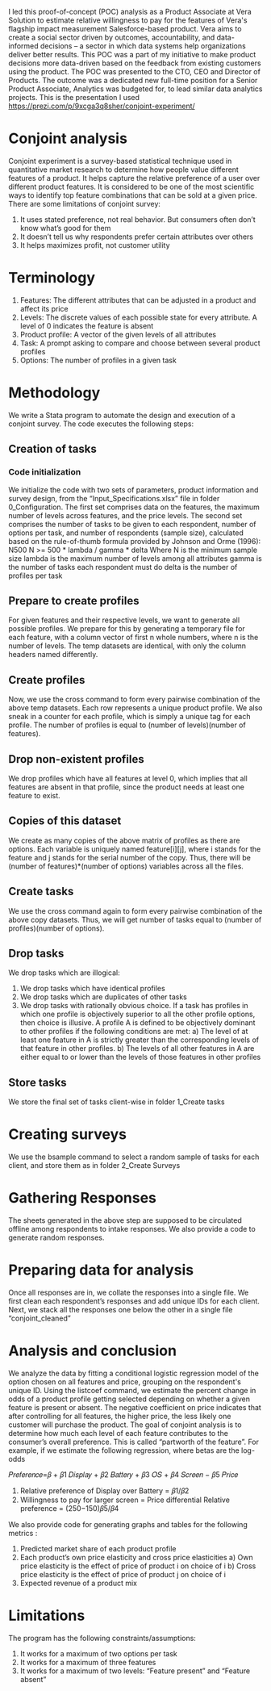 I led this proof-of-concept (POC) analysis as a Product Associate at Vera Solution to estimate relative willingness to pay for the features of Vera's flagship impact measurement Salesforce-based product. Vera aims to create a social sector driven by outcomes, accountability, and data-informed decisions – a sector in which data systems help organizations deliver better results. This POC was a part of my initiative to make product decisions more data-driven based on the feedback from existing customers using the product. The POC was presented to the CTO, CEO and Director of Products. The outcome was a dedicated new full-time position for a Senior Product Associate, Analytics was budgeted for, to lead similar data analytics projects. This is the presentation I used https://prezi.com/p/9xcga3q8sher/conjoint-experiment/

# Conjoint analysis
Conjoint experiment is a survey-based statistical technique used in quantitative market research to determine how people value different features of a product. It helps capture the relative preference of a user over different product features. It is considered to be one of the most scientific ways to identify top feature combinations that can be sold at a given price. There are some limitations of conjoint survey:
1. It uses stated preference, not real behavior. But consumers often don’t know what’s good for them
2. It doesn’t tell us why respondents prefer certain attributes over others
3. It helps maximizes profit, not customer utility
# Terminology
1. Features: The different attributes that can be adjusted in a product and  affect its price
2. Levels: The discrete values of each possible state for every attribute. A level of 0 indicates the feature is absent
3. Product profile: A vector of the given levels of all attributes
4. Task: A prompt asking to compare and choose between several product profiles
5. Options: The number of profiles in a given task
# Methodology
We write a Stata program to automate the design and execution of a conjoint survey. The code executes the following steps:
## Creation of tasks
### Code initialization
We initialize the code with two sets of parameters, product information and survey design, from the “Input_Specifications.xlsx” file in folder 0_Configuration. 
The first set comprises data on the features, the maximum number of levels across features, and the price levels. The second set comprises the number of tasks to be 
given to each respondent, number of options per task, and number of respondents (sample size), calculated based on the rule-of-thumb formula provided by Johnson and Orme (1996):
N500
N >= 500 * lambda / gamma * delta
Where
N is the minimum sample size
lambda is the maximum number of levels among all attributes
gamma is the number of tasks each respondent must do
delta is the number of profiles per task
## Prepare to create profiles
For given features and their respective levels, we want to generate all possible profiles. We prepare for this by generating a temporary file for each feature, with a column vector of first n whole numbers, where n is the number of levels. The temp datasets are identical, with only the column headers named differently.
## Create profiles
Now, we use the cross command to form every pairwise combination of the above temp datasets. Each row represents a unique product profile. We also sneak in a counter for each profile, which is simply a unique tag for each profile. The number of profiles is equal to (number of levels)(number of features).
## Drop non-existent profiles
We drop profiles which have all features at level 0, which implies that all features are absent in that profile, since the product needs at least one feature to exist.
## Copies of this dataset
We create as many copies of the above matrix of profiles as there are options. Each variable is uniquely named feature[i][j], where i stands for the feature and j stands for the serial number of the copy. Thus, there will be (number of features)*(number of options) variables across all the files.
## Create tasks
We use the cross command again to form every pairwise combination of the above copy datasets. Thus, we will get number of tasks equal to (number of profiles)(number of options).
## Drop tasks
We drop tasks which are illogical:
1. We drop tasks which have identical profiles
2. We drop tasks which are duplicates of other tasks
3. We drop tasks with rationally obvious choice. If a task has profiles in which one profile is objectively superior to all the other profile options, then choice is illusive. A profile A is defined to be objectively dominant to other profiles if the following conditions are met:
      a) The level of at least one feature in A is strictly greater than the corresponding levels of that feature in other profiles.
      b) The levels of all other features in A are either equal to or lower than the levels of those features in other profiles
## Store tasks
We store the final set of tasks client-wise in folder 1_Create tasks
# Creating surveys
We use the bsample command to select a random sample of tasks for each client, and store them as  in folder 2_Create Surveys
# Gathering Responses
The sheets generated in the above step are supposed to be circulated offline among respondents to intake responses. We also provide a code to generate random responses.
# Preparing data for analysis
Once all responses are in, we collate the responses into a single file. We first clean each respondent’s responses and add unique IDs for each client. Next, we stack all the responses one below the other in a single file “conjoint_cleaned”
# Analysis and conclusion
We analyze the data by fitting a conditional logistic regression model of the option chosen on all features and price, grouping on the respondent's unique ID. Using the listcoef command, we estimate the percent change in odds of a product profile getting selected depending on whether a given feature is present or absent. The negative coefficient on price indicates that after controlling for all features, the higher price, the less likely one customer will purchase the product.
The goal of conjoint analysis is to determine how much each level of each feature contributes to the consumer’s overall preference. This is called “partworth of the feature”.
For example, if we estimate the following regression, where betas are the log-odds

𝑃𝑟𝑒𝑓𝑒𝑟𝑒𝑛𝑐𝑒=𝛽 + 𝛽1 𝐷𝑖𝑠𝑝𝑙𝑎𝑦 + 𝛽2 𝐵𝑎𝑡𝑡𝑒𝑟𝑦 + 𝛽3 𝑂𝑆 + 𝛽4 𝑆𝑐𝑟𝑒𝑒𝑛 − 𝛽5 𝑃𝑟𝑖𝑐𝑒

1. Relative preference of Display over Battery = 𝛽1/𝛽2
2. Willingness to pay for larger screen = Price differential  Relative preference  = ($250-$150)𝛽5/𝛽4

We also provide code for generating graphs and tables for the following metrics :

1. Predicted market share of each product profile
2. Each product’s own price elasticity and cross price elasticities
    a) Own price elasticity is the effect of price of product i on choice of i
    b) Cross price elasticity is the effect of price of product j on choice of i
3. Expected revenue of a product mix
# Limitations
The program has the following constraints/assumptions:
1. It works for a maximum of two options per task
2. It works for a maximum of three features
3. It works for a maximum of two levels: “Feature present” and “Feature absent”
